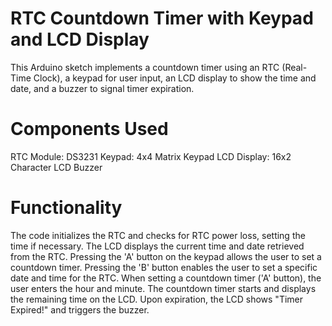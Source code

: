 # RTC Countdown Timer with Keypad and LCD Display
This Arduino sketch implements a countdown timer using an RTC (Real-Time Clock), a keypad for user input, an LCD display to show the time and date, and a buzzer to signal timer expiration. 
# Components Used 
RTC Module: DS3231 Keypad: 4x4 Matrix Keypad LCD Display: 16x2 Character LCD Buzzer 
# Functionality 
The code initializes the RTC and checks for RTC power loss, setting the time if necessary. The LCD displays the current time and date retrieved from the RTC. Pressing the 'A' button on the keypad allows the user to set a countdown timer. Pressing the 'B' button enables the user to set a specific date and time for the RTC. When setting a countdown timer ('A' button), the user enters the hour and minute. The countdown timer starts and displays the remaining time on the LCD. Upon expiration, the LCD shows "Timer Expired!" and triggers the buzzer.
